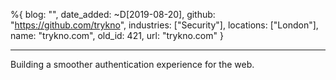 %{
  blog: "",
  date_added: ~D[2019-08-20],
  github: "https://github.com/trykno",
  industries: ["Security"],
  locations: ["London"],
  name: "trykno.com",
  old_id: 421,
  url: "trykno.com"
}

---

Building a smoother authentication experience for the web.
